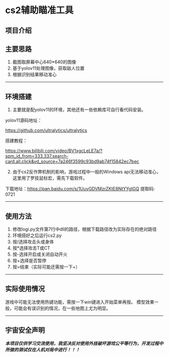# cs2辅助瞄准工具

## 项目介绍


## 主要思路
1. 截图取屏幕中心640*640的图像
2. 基于yolov11处理图像，获取敌人位置
3. 根据识别结果移动准心

---

## 环境搭建
1. 主要就是配yolov11的环境，其他还有一些依赖库可自行看代码安装。

yolov11源码地址：

https://github.com/ultralytics/ultralytics

搭建教程：

https://www.bilibili.com/video/BV1xgcLeLE7a/?spm_id_from=333.337.search-card.all.click&vd_source=7a246f3599c93bd9ab74f15842ec7bec

2. 由于cs2反作弊机制的影响，游戏过程中一般的Windows api无法移动准心，这里用了罗技鼠标宏，需先下载软件。

下载地址：https://pan.baidu.com/s/1UuvGDVMzrZKtE8NtYYgIGQ 提取码: 0721

---

## 使用方法
1. 修改logi.py文件第7行中dll的路径，根据下载路径改为实际存在的绝对路径
2. 环境搭好之后运行cs2.py
3. 按/选择攻击头或身体
4. 按*选择攻击T或CT
5. 按-选择开启或关闭自动开火
6. 按+选择是否暂停
7. 按=结束（实际可能还需按一下+）

---

## 实际使用情况
游戏中可能无法使用热键功能，需按一下win键进入开始菜单再按。
模型效果一般，可能会有误识别的情况，在一些地图上尤为明显。

---

## 宇宙安全声明
***本项目仅供学习交流使用，我坚决反对使用外挂破坏游戏公平等行为，开发过程中所做的测试仅在人机对局中进行！！！***
